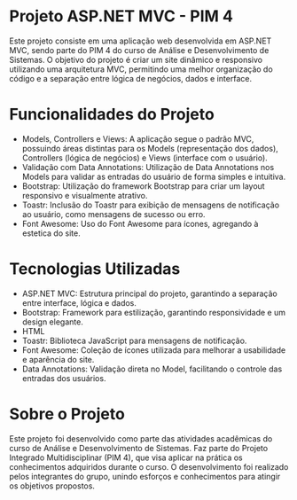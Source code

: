# Projeto ASP.NET MVC - PIM 4

Este projeto consiste em uma aplicação web desenvolvida em ASP.NET MVC, sendo parte do PIM 4 do curso de Análise e Desenvolvimento de Sistemas. O objetivo do projeto é criar um site dinâmico e responsivo utilizando uma arquitetura MVC, permitindo uma melhor organização do código e a separação entre lógica de negócios, dados e interface.

# Funcionalidades do Projeto

- Models, Controllers e Views: A aplicação segue o padrão MVC, possuindo áreas distintas para os Models (representação dos dados), Controllers (lógica de negócios) e Views (interface com o usuário).
- Validação com Data Annotations: Utilização de Data Annotations nos Models para validar as entradas do usuário de forma simples e intuitiva.
- Bootstrap: Utilização do framework Bootstrap para criar um layout responsivo e visualmente atrativo.
- Toastr: Inclusão do Toastr para exibição de mensagens de notificação ao usuário, como mensagens de sucesso ou erro.
- Font Awesome: Uso do Font Awesome para ícones, agregando à estetica do site.

# Tecnologias Utilizadas

- ASP.NET MVC: Estrutura principal do projeto, garantindo a separação entre interface, lógica e dados.
- Bootstrap: Framework para estilização, garantindo responsividade e um design elegante.
- HTML
- Toastr: Biblioteca JavaScript para mensagens de notificação.
- Font Awesome: Coleção de ícones utilizada para melhorar a usabilidade e aparência do site.
- Data Annotations: Validação direta no Model, facilitando o controle das entradas dos usuários.

# Sobre o Projeto

Este projeto foi desenvolvido como parte das atividades acadêmicas do curso de Análise e Desenvolvimento de Sistemas. Faz parte do Projeto Integrado Multidisciplinar (PIM 4), que visa aplicar na prática os conhecimentos adquiridos durante o curso. O desenvolvimento foi realizado pelos integrantes do grupo, unindo esforços e conhecimentos para atingir os objetivos propostos.

